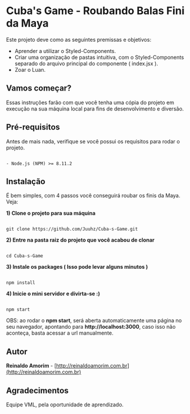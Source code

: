 # Cuba's Game - Roubando Balas Fini da Maya

Este projeto deve como as seguintes premissas e objetivos: 
- Aprender a utilizar o Styled-Components.
- Criar uma organização de pastas intuitiva, com o Styled-Components separado do arquivo principal do componente ( index.jsx ).
- Zoar o Luan.

## Vamos começar?

Essas instruções farão com que você tenha uma cópia do projeto em execução na sua máquina local para fins de desenvolvimento e diversão.

## Pré-requisitos

Antes de mais nada, verifique se você possui os requisitos para rodar o projeto.

```

- Node.js (NPM) >= 8.11.2

```

## Instalação

É bem simples, com 4 passos você conseguirá roubar os finis da Maya. Veja:

**1) Clone o projeto para sua máquina**

```

git clone https://github.com/Juuhz/Cuba-s-Game.git

```

**2) Entre na pasta raiz do projeto que você acabou de clonar**

```

cd Cuba-s-Game

```

**3) Instale os packages ( Isso pode levar alguns minutos )**

```

npm install

```

**4) Inicie o mini servidor e divirta-se :)**

```

npm start

```

OBS: ao rodar o **npm start**, será aberta automaticamente uma página no seu navegador, apontando para **http://localhost:3000**, caso isso não aconteça, basta acessar a url manualmente.

## Autor

**Reinaldo Amorim** - [http://reinaldoamorim.com.br](http://reinaldoamorim.com.br)

## Agradecimentos

Equipe VML, pela oportunidade de aprendizado.

